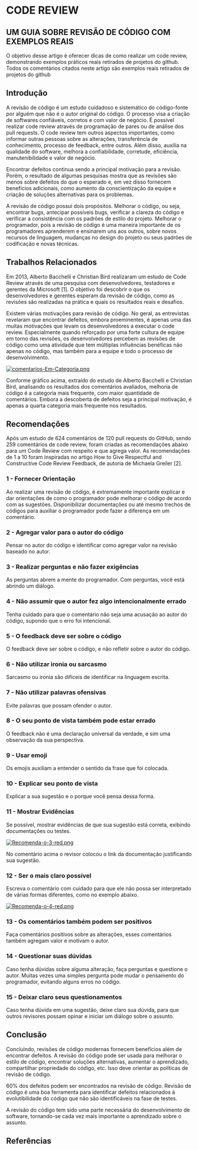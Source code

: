 # CODE REVIEW
## UM GUIA SOBRE REVISÃO DE CÓDIGO COM EXEMPLOS REAIS

O objetivo desse artigo é oferecer dicas de como realizar um code review, demonstrando exemplos práticos reais retirados de projetos do github. Todos os comentários citados neste artigo são exemplos reais retirados de projetos do github

## Introdução

A revisão de código é um estudo cuidadoso e sistemático do código-fonte por alguém que não é o autor original do código. O processo visa a criação de softwares confiáveis, corretos e com valor de negócio. É possível realizar code review através de programação de pares ou de análise dos pull requests. O code review tem outros aspectos importantes, como informar outras pessoas sobre as alterações, transferência de conhecimento, processo de feedback, entre outros. Além disso, auxilia na qualidade do software, melhora a confiabilidade, corretude, eficiência, manutenibilidade e valor de negócio. 

Encontrar defeitos continua sendo a principal motivação para a revisão. Porém, o resultado de algumas pesquisas mostra que as revisões são menos sobre defeitos do que o esperado e, em vez disso fornecem benefícios adicionais, como aumento da conscientização da equipe e criação de soluções alternativas para os problemas.

A revisão de código possui dois propósitos. Melhorar o código, ou seja, encontrar bugs, antecipar possíveis bugs, verificar a clareza do código e verificar a consistência com os padrões de estilo do projeto. Melhorar o programador, pois a revisão de código é uma maneira importante de os programadores aprenderem e ensinarem uns aos outros, sobre novos recursos de linguagem, mudanças no design do projeto ou seus padrões de codificação e novas técnicas.

## Trabalhos Relacionados

Em 2013, Alberto Bacchelli e  Christian Bird realizaram um estudo de Code Review através de uma pesquisa com desenvolvedores, testadores e gerentes da Microsoft [1]. O objetivo foi descobrir o que os desenvolvedores e gerentes esperam da revisão de código, como as revisões são realizadas na prática e quais os resultados reais e desafios.

Existem várias motivações para revisão de código. No geral, as entrevistas revelaram que encontrar defeitos, embora proeminentes, é apenas uma das muitas motivações que levam os desenvolvedores a executar o code review. Especialmente quando reforçado por uma forte cultura de equipe em torno das revisões, os desenvolvedores percebem as revisões de código como uma atividade que tem múltiplas influências benéficas não apenas no código, mas também para a equipe e todo o processo de desenvolvimento. 

[![comentarios-Em-Categoria.png](https://i.postimg.cc/h4LbRFfM/comentarios-Em-Categoria.png)](https://postimg.cc/HjL7bh07)

Conforme gráfico acima, extraído do estudo de Alberto Bacchelli e  Christian Bird, analisando os resultados dos comentários avaliados, melhoria de código é a categoria mais frequente, com maior quantidade de comentários. Embora a descoberta de defeitos seja a principal motivação, é apenas a quarta categoria mais frequente nos resultados. 


## Recomendações

Após um estudo de 624 comentários de 120 pull requests do GitHub, sendo 259 comentários de code review, foram criadas as recomendações abaixo para um Code Review com respeito e que agrega valor. As recomendações de 1 a 10 foram inspiradas no artigo How to Give Respectful and Constructive Code Review Feedback, de autoria de Michaela Greiler [2].

### 1 - Fornecer Orientação

Ao realizar uma revisão de código, é extremamente importante explicar e dar orientações de como o programador pode melhorar o código de acordo com as sugestões. Disponibilizar documentações ou até mesmo trechos de códigos para auxiliar o programador pode fazer a diferença em um comentário.


### 2 - Agregar valor para o autor do código

Pensar no autor do código e identificar como agregar valor na revisão baseado no autor.


### 3 - Realizar perguntas e não fazer exigências

As perguntas abrem a mente do programador. Com perguntas, você está abrindo um diálogo.


### 4 - Não assumir que o autor fez algo intencionalmente errado

Tenha cuidado para que o comentário não seja uma acusação ao autor do código, supondo que o erro foi intencional.


### 5 - O feedback deve ser sobre o código

O feedback deve ser sobre o código, e não refletir sobre o autor do código.


### 6 - Não utilizar ironia ou sarcasmo

Sarcasmo ou ironia são difíceis de identificar na linguagem escrita.


### 7 - Não utilizar palavras ofensivas

Evite palavras que possam ofender o autor.


### 8 - O seu ponto de vista também pode estar errado

O feedback não é uma declaração universal da verdade, e sim uma observação da sua perspectiva.


### 9 - Usar emoji

Os emojis auxiliam a entender o sentido da frase que foi colocada.


### 10 - Explicar seu ponto de vista

Explicar a sua sugestão e o porque você pensa dessa forma.


### 11 - Mostrar Evidências

Se possível, mostrar evidências de que sua sugestão está correta, exibindo documentações ou testes.

[![Recomenda-o-3-red.png](https://i.postimg.cc/nr8wRVxL/Recomenda-o-3-red.png)](https://postimg.cc/G8QQ9CH0)

No comentário acima o revisor colocou o link da documentação justificando sua sugestão.


### 12 - Ser o mais claro possível

Escreva o comentário com cuidado para que ele não possa ser interpretado de várias formas diferentes, como no exemplo abaixo.

[![Recomenda-o-4-red.png](https://i.postimg.cc/Mpr53Zb8/Recomenda-o-4-red.png)](https://postimg.cc/fVmYJNrH)


### 13 - Os comentários também podem ser positivos

Faça comentários positivos sobre as alterações, esses comentários também agregam valor e motivam o autor.


### 14 - Questionar suas dúvidas

Caso tenha dúvidas sobre alguma alteração, faça perguntas  e questione o autor. Muitas vezes uma simples pergunta pode mudar o pensamento do programador, evitando alguns erros no código.


### 15 - Deixar claro seus questionamentos

Caso tenha dúvida em uma sugestão, deixe claro sua dúvida, para que outros revisores possam opinar e iniciar um diálogo sobre o assunto.


## Conclusão

Concluindo, revisões de código modernas fornecem benefícios além de encontrar defeitos. A revisão do código pode ser usada para melhorar o estilo de código, encontrar soluções alternativas, aumentar o aprendizado, compartilhar propriedade do código, etc. Isso deve orientar as políticas de revisão de código.

60% dos defeitos podem ser encontrados na revisão de código. Revisão de código é uma boa ferramenta para identificar defeitos relacionados à evolutibilidade do código que não são identificáveis na fase de testes.

A revisão do código tem sido uma parte necessária do desenvolvimento de software, tornando-se cada vez mais importante o aprendizado sobre o assunto.


## Referências



